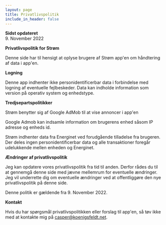 ```yaml
---
layout: page
title: Privatlivspolitik
include_in_header: false
---
```


**Sidst opdateret**  
9. November 2022

**Privatlivspolitik for Strøm**

Denne side har til hensigt at oplyse brugere af Strøm app'en om håndtering af data i app'en.

**Logning**

Denne app indhenter ikke personidentificerbar data i forbindelse med logning af eventuelle fejlbeskeder. Data kan indholde information som version på operativ system og enhedstype.

**Tredjsepartspolitikker**

Strøm benytter sig af Google AdMob til at vise annoncer i app'en

Google Admob kan indsamle information om brugerens enhed såsom IP adresse og enheds id.

Strøm indhenter data fra Energinet ved forudgående tilladelse fra brugeren. Der deles ingen personidentificerbar data og alle transaktioner foregår udelukkende mellen enheden og Energinet.

**Ændringer af privatlivspolitik**

Jeg kan opdatere vores privatlivspolitik fra tid til anden. Derfor rådes du til at gennemgå denne side med jævne mellemrum for eventuelle ændringer. Jeg vil underrette dig om eventuelle ændringer ved at offentliggøre den nye privatlivspolitik på denne side.

Denne politik er gældende fra 9. November 2022.

**Kontakt**

Hvis du har spørgsmål privatlivspolitikken eller forslag til app'en, så tøv ikke med at kontakte mig på casper@koenigsfeldt.net.
